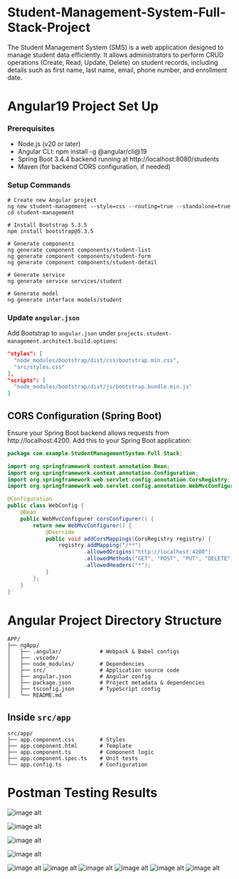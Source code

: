 # Student-Management-System-Full-Stack-Project
The Student Management System (SMS) is a web application designed to manage student data efficiently. It allows administrators to perform CRUD operations (Create, Read, Update, Delete) on student records, including details such as first name, last name, email, phone number, and enrollment date.
# Angular19 Project Set Up
### Prerequisites
  * Node.js (v20 or later)
  * Angular CLI: npm install -g @angular/cli@19
  * Spring Boot 3.4.4 backend running at http://localhost:8080/students
  * Maven (for backend CORS configuration, if needed)
### Setup Commands
```
# Create new Angular project
ng new student-management --style=css --routing=true --standalone=true
cd student-management

# Install Bootstrap 5.3.5
npm install bootstrap@5.3.5

# Generate components
ng generate component components/student-list
ng generate component components/student-form
ng generate component components/student-detail

# Generate service
ng generate service services/student

# Generate model
ng generate interface models/student
```

### Update `angular.json`
Add Bootstrap to `angular.json` under `projects.student-management.architect.build.options`:

```.json
"styles": [
  "node_modules/bootstrap/dist/css/bootstrap.min.css",
  "src/styles.css"
],
"scripts": [
  "node_modules/bootstrap/dist/js/bootstrap.bundle.min.js"
]
```
## CORS Configuration (Spring Boot)
Ensure your Spring Boot backend allows requests from http://localhost:4200. Add this to your Spring Boot application:

```.java
package com.example.StudentManagementSystem.Full.Stack;

import org.springframework.context.annotation.Bean;
import org.springframework.context.annotation.Configuration;
import org.springframework.web.servlet.config.annotation.CorsRegistry;
import org.springframework.web.servlet.config.annotation.WebMvcConfigurer;

@Configuration
public class WebConfig {
    @Bean
    public WebMvcConfigurer corsConfigurer() {
        return new WebMvcConfigurer() {
            @Override
            public void addCorsMappings(CorsRegistry registry) {
                registry.addMapping("/**")
                        .allowedOrigins("http://localhost:4200")
                        .allowedMethods("GET", "POST", "PUT", "DELETE")
                        .allowedHeaders("*");
            }
        };
    }
}
```
# Angular Project Directory Structure
```
APP/
├── ngApp/
│   ├── .angular/            # Webpack & Babel configs
│   ├── .vscode/
│   ├── node_modules/        # Dependencies
│   ├── src/                 # Application source code
│   ├── angular.json         # Angular config
│   ├── package.json         # Project metadata & dependencies
│   ├── tsconfig.json        # TypeScript config
│   └── README.md
```


## Inside `src/app`

```
src/app/
├── app.component.css        # Styles
├── app.component.html       # Template
├── app.component.ts         # Component logic
├── app.component.spec.ts    # Unit tests
└── app.config.ts            # Configuration
```



# Postman Testing Results
![image alt](https://github.com/PratikshaSolat3987/Student-Management-System-Full-Stack-Project/blob/3c48ac27d787dca36978215fa4144bc27302edd7/2025-04-20%20(6).png)

![image alt](https://github.com/PratikshaSolat3987/Student-Management-System-Full-Stack-Project/blob/231b29b2fe26677e04d47054920bacace91e68ef/2025-04-20%20(7).png)

![image alt](https://github.com/PratikshaSolat3987/Student-Management-System-Full-Stack-Project/blob/231b29b2fe26677e04d47054920bacace91e68ef/2025-04-20%20(8).png)

![image alt](https://github.com/PratikshaSolat3987/Student-Management-System-Full-Stack-Project/blob/231b29b2fe26677e04d47054920bacace91e68ef/2025-04-20%20(9).png)

![image alt](https://github.com/PratikshaSolat3987/Student-Management-System-Full-Stack-Project/blob/231b29b2fe26677e04d47054920bacace91e68ef/2025-04-20%20(10).png)
![image alt](https://github.com/PratikshaSolat3987/Student-Management-System-Full-Stack-Project/blob/231b29b2fe26677e04d47054920bacace91e68ef/2025-04-20%20(11).png)
![image alt](https://github.com/PratikshaSolat3987/Student-Management-System-Full-Stack-Project/blob/231b29b2fe26677e04d47054920bacace91e68ef/2025-04-20%20(12).png)
![image alt](https://github.com/PratikshaSolat3987/Student-Management-System-Full-Stack-Project/blob/231b29b2fe26677e04d47054920bacace91e68ef/2025-04-20%20(13).png)
![image alt](https://github.com/PratikshaSolat3987/Student-Management-System-Full-Stack-Project/blob/231b29b2fe26677e04d47054920bacace91e68ef/2025-04-20%20(14).png)
![image alt](https://github.com/PratikshaSolat3987/Student-Management-System-Full-Stack-Project/blob/231b29b2fe26677e04d47054920bacace91e68ef/2025-04-20%20(15).png)







